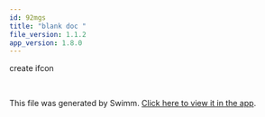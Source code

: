 ```yaml
---
id: 92mgs
title: "blank doc "
file_version: 1.1.2
app_version: 1.8.0
---
```


create ifcon

<br/>

This file was generated by Swimm. [Click here to view it in the app](https://swimm-web-app.web.app/repos/Z2l0aHViJTNBJTNBTm9hUmVwbyUzQSUzQU5vYW96ZXI=/docs/92mgs).

